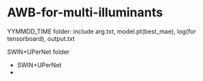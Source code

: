 # AWB-for-multi-illuminants

YYMMDD_TIME folder: include arg.txt, model.pt(best_mae), log(for tensorboard), output.txt

SWIN+UPerNet folder
  - SWIN+UPerNet
  - 
